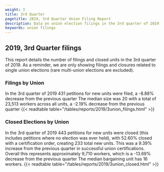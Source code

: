 ```yaml
---
weight: 3
title: 3rd Quarter
pagetitle: 2019, 3rd Quarter Union Filing Report
description: Data on union election filings in the 3rd quarter of 2019
keywords: union filings
---
```


## 2019, 3rd Quarter filings

This report details the number of filings and closed units in the 3rd quarter of 2019. As a reminder, we are only showing filings and closures related to single union elections (rare multi-union elections are excluded).

### Filings by Union
In the 3rd quarter of 2019 431 petitions for new units were filed, a -8.88% decrease from the previous quarter The median size was 20 with a total of 23,513 workers across all units, a -2.19% decrease from the previous quarter
{{< readtable table="/tables/reports/2019/3union_filings.html" >}}

### Closed Elections by Union
In the 3rd quarter of 2019 443 petitions for new units were closed (this includes petitions where no election was ever held), with 52.60% closed with a certification order, creating 233 total new units. This was a 9.39% increase from the previous quarter in successful union certifications. Overall this represents approximately 9,710 workers, which is a -13.69% decrease from the previous quarter The median bargaining unit has 16 workers.
{{< readtable table="/tables/reports/2019/3union_closed.html" >}}
